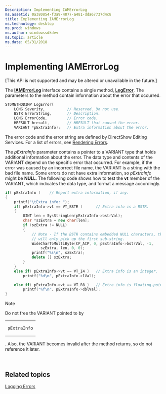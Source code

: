 ```yaml
---
Description: Implementing IAMErrorLog
ms.assetid: 0a380854-f3a9-4077-a481-dda67737d4c8
title: Implementing IAMErrorLog
ms.technology: desktop
ms.prod: windows
ms.author: windowssdkdev
ms.topic: article
ms.date: 05/31/2018
---
```


# Implementing IAMErrorLog

\[This API is not supported and may be altered or unavailable in the future.\]

The [**IAMErrorLog**](iamerrorlog.md) interface contains a single method, [**LogError**](iamerrorlog-logerror.md). The parameters to the method contain information about the error that occurred.


```C++
STDMETHODIMP LogError(
    LONG Severity,          // Reserved. Do not use.
    BSTR ErrorString,       // Description.
    LONG ErrorCode,         // Error code.
    HRESULT hresult,        // HRESULT that caused the error.
    VARIANT *pExtraInfo);   // Extra information about the error.
```



The error code and the error string are defined by DirectShow Editing Services. For a list of errors, see [Rendering Errors](rendering-errors.md).

The *pExtraInfo* parameter contains a pointer to a VARIANT type that holds additional information about the error. The data type and contents of the VARIANT depend on the specific error that occurred. For example, if the error was caused by an incorrect file name, the VARIANT is a string with the bad file name. Some errors do not have extra information, so *pExtraInfo* might be **NULL**. The following code shows how to test the **vt** member of the VARIANT, which indicates the data type, and format a message accordingly.


```C++
if( pExtraInfo )    // Report extra information, if any. 
{                           
    printf("\tExtra info: ");
    if( pExtraInfo->vt == VT_BSTR )      // Extra info is a BSTR.
    {
        UINT len = SysStringLen(pExtraInfo->bstrVal);
        char *szExtra = new char[len];
        if (szExtra != NULL)
        {
            // Note - If the BSTR contains embedded NULL characters, this
            // will only pick up the first sub-string.
            WideCharToMultiByte(CP_ACP, 0, pExtraInfo->bstrVal, -1, 
                szExtra, len, 0, 0);
            printf("%s\n", szExtra);
            delete [] szExtra;
        }
    } 
    else if( pExtraInfo->vt == VT_I4 )   // Extra info is an integer.
        printf("%d\n", pExtraInfo->lVal);

    else if( pExtraInfo->vt == VT_R8 )   // Extra info is floating-point.
        printf("%f\n", pExtraInfo->dblVal);
}
```



> [!Note]  
> Do not free the VARIANT pointed to by
>
> <span codelanguage=""></span>
>
> <table>
> <colgroup>
> <col style="width: 100%" />
> </colgroup>
> <tbody>
> <tr class="odd">
> <td><pre><code>pExtraInfo</code></pre></td>
> </tr>
> </tbody>
> </table>
>
> 
>
> . Also, the VARIANT becomes invalid after the method returns, so do not reference it later.

 

## Related topics

<dl> <dt>

[Logging Errors](logging-errors.md)
</dt> </dl>

 

 



